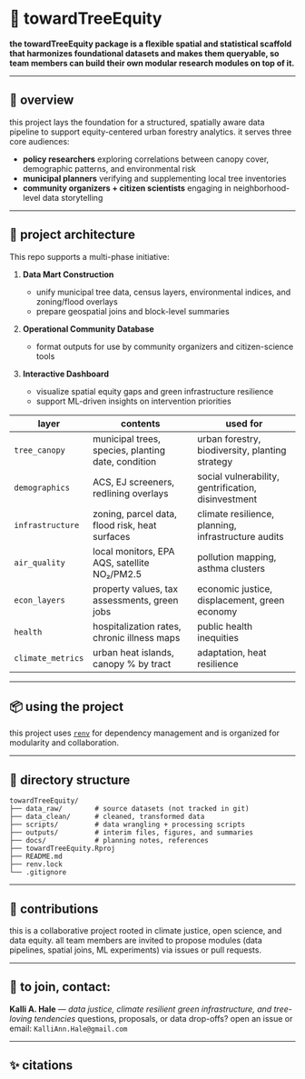 
# 🌳 towardTreeEquity

**the towardTreeEquity package is a flexible spatial and statistical scaffold 
that harmonizes foundational datasets and makes them queryable, 
so team members can build their own modular research modules on top of it.**



---

## 🌱 overview

this project lays the foundation for a structured, spatially aware data 
pipeline to support equity-centered urban forestry analytics. it serves 
three core audiences:

- **policy researchers** exploring correlations between canopy cover, 
demographic patterns, and environmental risk
- **municipal planners** verifying and supplementing local tree 
inventories
- **community organizers + citizen scientists** engaging in 
neighborhood-level data storytelling

---

## 🧬 project architecture

This repo supports a multi-phase initiative:

1. **Data Mart Construction**
   - unify municipal tree data, census layers, environmental indices, and 
zoning/flood overlays
   - prepare geospatial joins and block-level summaries

2. **Operational Community Database**
   - format outputs for use by community organizers and citizen-science 
tools

3. **Interactive Dashboard**
   - visualize spatial equity gaps and green infrastructure resilience
   - support ML-driven insights on intervention priorities
   

| layer             | contents                                           | used for                                            |
| ----------------- | -------------------------------------------------- | --------------------------------------------------- |
| `tree_canopy`     | municipal trees, species, planting date, condition | urban forestry, biodiversity, planting strategy     |
| `demographics`    | ACS, EJ screeners, redlining overlays              | social vulnerability, gentrification, disinvestment |
| `infrastructure`  | zoning, parcel data, flood risk, heat surfaces     | climate resilience, planning, infrastructure audits |
| `air_quality`     | local monitors, EPA AQS, satellite NO₂/PM2.5       | pollution mapping, asthma clusters                  |
| `econ_layers`     | property values, tax assessments, green jobs       | economic justice, displacement, green economy       |
| `health`          | hospitalization rates, chronic illness maps        | public health inequities                            |
| `climate_metrics` | urban heat islands, canopy % by tract              | adaptation, heat resilience                         |

---

## 📦 using the project

this project uses [`renv`](https://rstudio.github.io/renv/) for dependency 
management and is organized for modularity and collaboration.

---

## 📁 directory structure

```
towardTreeEquity/
├── data_raw/        # source datasets (not tracked in git)
├── data_clean/      # cleaned, transformed data
├── scripts/         # data wrangling + processing scripts
├── outputs/         # interim files, figures, and summaries
├── docs/            # planning notes, references
├── towardTreeEquity.Rproj
├── README.md
├── renv.lock
└── .gitignore
```

---

## 🤝 contributions

this is a collaborative project rooted in climate justice, open science, 
and data equity. all team members are invited to propose modules (data 
pipelines, spatial joins, ML experiments) via issues or pull requests.

---

## 💌 to join, contact:

**Kalli A. Hale** — *data justice, climate resilient green infrastructure, and 
tree-loving tendencies*
questions, proposals, or data drop-offs? open an issue or email: 
`KalliAnn.Hale@gmail.com`

---

## ✨ citations

